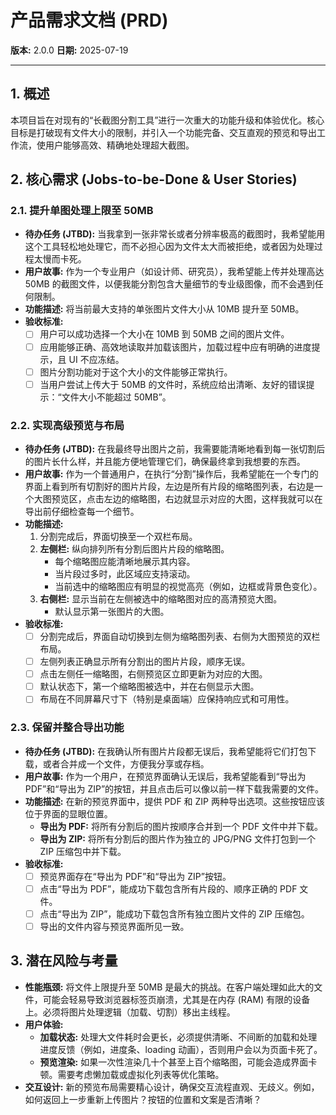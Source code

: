 # 产品需求文档 (PRD)

**版本:** 2.0.0
**日期:** 2025-07-19

---

## 1. 概述

本项目旨在对现有的“长截图分割工具”进行一次重大的功能升级和体验优化。核心目标是打破现有文件大小的限制，并引入一个功能完备、交互直观的预览和导出工作流，使用户能够高效、精确地处理超大截图。

## 2. 核心需求 (Jobs-to-be-Done & User Stories)

### 2.1. 提升单图处理上限至 50MB

- **待办任务 (JTBD):** 当我拿到一张非常长或者分辨率极高的截图时，我希望能用这个工具轻松地处理它，而不必担心因为文件太大而被拒绝，或者因为处理过程太慢而卡死。
- **用户故事:** 作为一个专业用户（如设计师、研究员），我希望能上传并处理高达 50MB 的截图文件，以便我能分割包含大量细节的专业级图像，而不会遇到任何限制。
- **功能描述:** 将当前最大支持的单张图片文件大小从 10MB 提升至 50MB。
- **验收标准:**
  - [ ] 用户可以成功选择一个大小在 10MB 到 50MB 之间的图片文件。
  - [ ] 应用能够正确、高效地读取并加载该图片，加载过程中应有明确的进度提示，且 UI 不应冻结。
  - [ ] 图片分割功能对于这个大小的文件能够正常执行。
  - [ ] 当用户尝试上传大于 50MB 的文件时，系统应给出清晰、友好的错误提示：“文件大小不能超过 50MB”。

### 2.2. 实现高级预览与布局

- **待办任务 (JTBD):** 在我最终导出图片之前，我需要能清晰地看到每一张切割后的图片长什么样，并且能方便地管理它们，确保最终拿到我想要的东西。
- **用户故事:** 作为一个普通用户，在执行“分割”操作后，我希望能在一个专门的界面上看到所有切割好的图片片段，左边是所有片段的缩略图列表，右边是一个大图预览区，点击左边的缩略图，右边就显示对应的大图，这样我就可以在导出前仔细检查每一个细节。
- **功能描述:**
  1.  分割完成后，界面切换至一个双栏布局。
  2.  **左侧栏:** 纵向排列所有分割后图片片段的缩略图。
      - 每个缩略图应能清晰地展示其内容。
      - 当片段过多时，此区域应支持滚动。
      - 当前选中的缩略图应有明显的视觉高亮（例如，边框或背景色变化）。
  3.  **右侧栏:** 显示当前在左侧被选中的缩略图对应的高清预览大图。
      - 默认显示第一张图片的大图。
- **验收标准:**
  - [ ] 分割完成后，界面自动切换到左侧为缩略图列表、右侧为大图预览的双栏布局。
  - [ ] 左侧列表正确显示所有分割出的图片片段，顺序无误。
  - [ ] 点击左侧任一缩略图，右侧预览区立即更新为对应的大图。
  - [ ] 默认状态下，第一个缩略图被选中，并在右侧显示大图。
  - [ ] 布局在不同屏幕尺寸下（特别是桌面端）应保持响应式和可用性。

### 2.3. 保留并整合导出功能

- **待办任务 (JTBD):** 在我确认所有图片片段都无误后，我希望能将它们打包下载，或者合并成一个文件，方便我分享或存档。
- **用户故事:** 作为一个用户，在预览界面确认无误后，我希望能看到“导出为 PDF”和“导出为 ZIP”的按钮，并且点击后可以像以前一样下载我需要的文件。
- **功能描述:** 在新的预览界面中，提供 PDF 和 ZIP 两种导出选项。这些按钮应该位于界面的显眼位置。
  - **导出为 PDF:** 将所有分割后的图片按顺序合并到一个 PDF 文件中并下载。
  - **导出为 ZIP:** 将所有分割后的图片作为独立的 JPG/PNG 文件打包到一个 ZIP 压缩包中并下载。
- **验收标准:**
  - [ ] 预览界面存在“导出为 PDF”和“导出为 ZIP”按钮。
  - [ ] 点击“导出为 PDF”，能成功下载包含所有片段的、顺序正确的 PDF 文件。
  - [ ] 点击“导出为 ZIP”，能成功下载包含所有独立图片文件的 ZIP 压缩包。
  - [ ] 导出的文件内容与预览界面所见一致。

## 3. 潜在风险与考量

- **性能瓶颈:** 将文件上限提升至 50MB 是最大的挑战。在客户端处理如此大的文件，可能会轻易导致浏览器标签页崩溃，尤其是在内存 (RAM) 有限的设备上。必须将图片处理逻辑（加载、切割）移出主线程。
- **用户体验:**
  - **加载状态:** 处理大文件耗时会更长，必须提供清晰、不间断的加载和处理进度反馈（例如，进度条、loading 动画），否则用户会以为页面卡死了。
  - **预览渲染:** 如果一次性渲染几十个甚至上百个缩略图，可能会造成界面卡顿。需要考虑懒加载或虚拟化列表等优化策略。
- **交互设计:** 新的预览布局需要精心设计，确保交互流程直观、无歧义。例如，如何返回上一步重新上传图片？按钮的位置和文案是否清晰？
